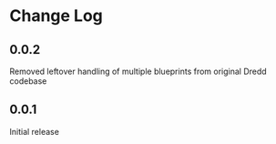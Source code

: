 # Change Log

## 0.0.2

Removed leftover handling of multiple blueprints from original Dredd codebase

## 0.0.1

Initial release
